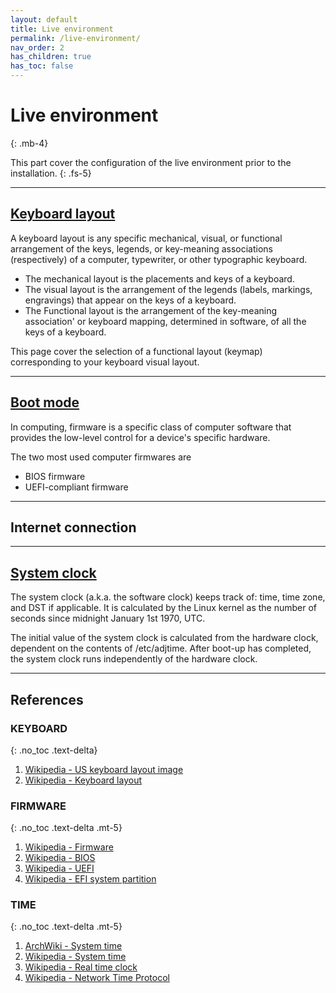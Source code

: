 ```yaml
---
layout: default
title: Live environment
permalink: /live-environment/
nav_order: 2
has_children: true
has_toc: false
---
```


# Live environment
{: .mb-4}

This part cover the configuration of the live environment prior to the installation.
{: .fs-5}

---

## [Keyboard layout](/Andromeda/live-environment/keyboard-layout/)

A keyboard layout is any specific mechanical, visual, or functional arrangement of the keys, legends, or key-meaning associations (respectively) of a computer, typewriter, or other typographic keyboard.

- The mechanical layout is the placements and keys of a keyboard.
- The visual layout is the arrangement of the legends (labels, markings, engravings) that appear on the keys of a keyboard.
- The Functional layout is the arrangement of the key-meaning association' or keyboard mapping, determined in software, of all the keys of a keyboard.

This page cover the selection of a functional layout (keymap) corresponding to your keyboard visual layout.

---

## [Boot mode](/Andromeda/live-environment/boot-mode/)

In computing, firmware is a specific class of computer software that provides the low-level control for a device's specific hardware.

The two most used computer firmwares are

- BIOS firmware
- UEFI-compliant firmware

---

## Internet connection

---

## [System clock](/Andromeda/live-environment/system-clock/)

The system clock (a.k.a. the software clock) keeps track of: time, time zone, and DST if applicable. It is calculated by the Linux kernel as the number of seconds since midnight January 1st 1970, UTC.

The initial value of the system clock is calculated from the hardware clock, dependent on the contents of /etc/adjtime. After boot-up has completed, the system clock runs independently of the hardware clock.

---

## References

### KEYBOARD
{: .no_toc .text-delta}

1. [Wikipedia - US keyboard layout image](https://en.wikipedia.org/wiki/File:KB_United_States-NoAltGr.svg)
1. [Wikipedia - Keyboard layout](https://en.wikipedia.org/wiki/Keyboard_layout)

### FIRMWARE
{: .no_toc .text-delta .mt-5}

1. [Wikipedia - Firmware](https://en.wikipedia.org/wiki/Firmware)
1. [Wikipedia - BIOS](https://en.wikipedia.org/wiki/BIOS)
1. [Wikipedia - UEFI](https://en.wikipedia.org/wiki/Unified_Extensible_Firmware_Interface)
1. [Wikipedia - EFI system partition](https://en.wikipedia.org/wiki/EFI_system_partition)

### TIME
{: .no_toc .text-delta .mt-5}

1. [ArchWiki - System time](https://wiki.archlinux.org/index.php/System_time)
1. [Wikipedia - System time](https://en.wikipedia.org/wiki/System_time)
1. [Wikipedia - Real time clock](https://en.wikipedia.org/wiki/Real-time_clock)
1. [Wikipedia - Network Time Protocol](https://en.wikipedia.org/wiki/Network_Time_Protocol)
